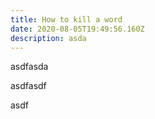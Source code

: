 ```yaml
---
title: How to kill a word
date: 2020-08-05T19:49:56.160Z
description: asda
---
```

asdfasda

asdfasdf

asdf